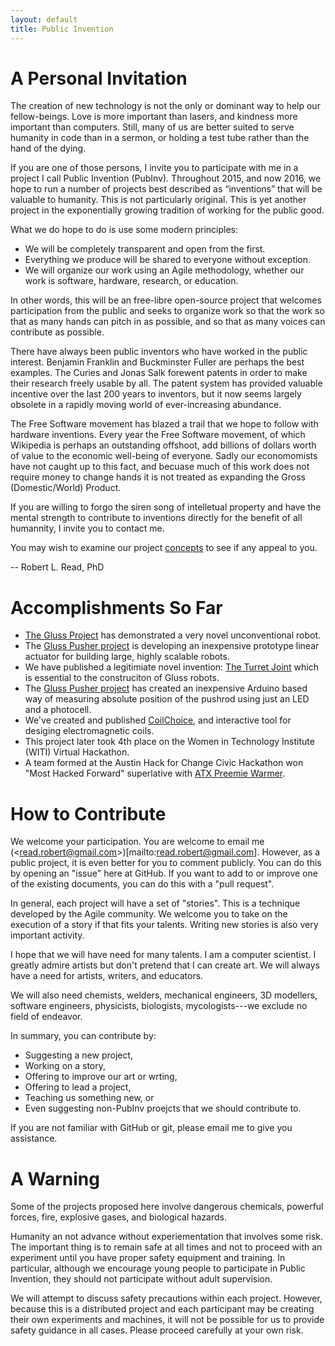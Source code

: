 ```yaml
---
layout: default
title: Public Invention
---
```



# A Personal Invitation

The creation of new technology is not the only or dominant way to help our fellow-beings. Love is more important than lasers, and kindness more important than computers. Still, many of us are better suited to serve humanity in code than in a sermon, or holding a test tube rather than the hand of the dying.

If you are one of those persons, I invite you to participate with me in a project I call Public Invention (PubInv). Throughout 2015, and now 2016, we hope to run a number of projects best described as “inventions” that will be valuable to humanity. This is not particularly original. This is yet another project in the exponentially growing tradition of working for the public good.

What we do hope to do is use some modern principles:

* We will be completely transparent and open from the first.
* Everything we produce will be shared to everyone without exception.
* We will organize our work using an Agile methodology, whether our work is software, hardware, research, or education.

In other words, this will be an free-libre open-source project that welcomes participation from the public and seeks to organize work so that the work so that as many hands can pitch in as possible, and so that as many voices can contribute as possible.

There have always been public inventors who have worked in the public interest. Benjamin Franklin and Buckminster Fuller are perhaps the best examples. The Curies and Jonas Salk forewent patents in order to make their research freely usable by all. The patent system has provided valuable incentive over the last 200 years to inventors, but it now seems largely obsolete in a rapidly moving world of ever-increasing abundance.

The Free Software movement has blazed a trail that we hope to follow with hardware inventions. Every year the Free Software movement, of which Wikipedia is perhaps an outstanding offshoot, add billions of dollars worth of value to the economic well-being of everyone. Sadly our economomists have not caught up to this fact, and becuase much of this work does not require money to change hands it is not treated as expanding the Gross (Domestic/World) Product.

If you are willing to forgo the siren song of intelletual property and have the mental strength to contribute to inventions directly for the benefit of all humannity, I invite you to contact me.

You may wish to examine our project [concepts](https://github.com/PubInv/PubInv/tree/master/ideas) to see if any appeal to you.

-- Robert L. Read, PhD

# Accomplishments So Far

* [The Gluss Project](https://github.com/PubInv/gluss/) has demonstrated a very novel unconventional robot. 
* The [Gluss Pusher project](https://github.com/PubInv/Gluss-Pusher/tree/master) is developing an inexpensive prototype linear actuator for building large, highly scalable robots.
* We have published a legitimiate novel invention: [The Turret Joint](https://github.com/PubInv/turret-joint) which is essential to the construciton of Gluss robots.
* The [Gluss Pusher project](https://github.com/PubInv/Gluss-Pusher/tree/master) has created an inexpensive Arduino based way of measuring absolute position of the pushrod using just an LED and a photocell.
* We've created and published [CoilChoice](http://pifah.github.io/CoilChoice/), and interactive tool for desiging electromagnetic coils.
* This project later took 4th place on the Women in Technology Institute (WITI) Virtual Hackathon.
* A team formed at the Austin Hack for Change Civic Hackathon won "Most Hacked Forward" superlative with [ATX Preemie Warmer](https://www.youtube.com/watch?v=zb-F0qTptJs&list=PL9nAioXQFlE59Aalkz2NbcodxL4__Su7y).

# How to Contribute


We welcome your participation.  You are welcome to email me (&lt;read.robert@gmail.com&gt;)[mailto:<read.robert@gmail.com>].
However, as a public project, it is even better for you to comment publicly.
You can do this by opening an "issue" here at GitHub.  If you want to add to or improve one of the existing documents, you can do this with a "pull request".

In general, each project will have a set of "stories".  This is a technique developed by the Agile community. We welcome you to take on the execution of a story if that fits your talents.  Writing new stories is also very important activity.

I hope that we will have need for many talents. I am a computer scientist. I greatly admire artists but don't pretend that I can create art. We will always have a need for artists, writers, and educators.

We will also need chemists, welders, mechanical engineers, 3D modellers, software engineers, physicists, biologists, mycologists---we exclude no field of endeavor.

In summary, you can contribute by:

* Suggesting a new project,
* Working on a story,
* Offering to improve our art or wrting,
* Offering to lead a project,
* Teaching us something new, or
* Even suggesting non-PubInv proejcts that we should contribute to.

If you are not familiar with GitHub or git, please email me to give you assistance.

# A Warning

Some of the projects proposed here involve dangerous chemicals, powerful forces, fire, explosive gases, and biological hazards.

Humanity an not advance without experiementation that involves some risk. The important thing is to remain safe 
at all times and not to proceed with an experiment until you have proper safety equipment and training. In particular,
although we encourage young people to participate in Public Invention, they should not participate without adult supervision.

We will attempt to discuss safety precautions within each project.  However, because this is a distributed project 
and each participant may be creating their own experiments and machines, it will not be possible for us to 
provide safety guidance in all cases.  Please proceed carefully at your own risk.
